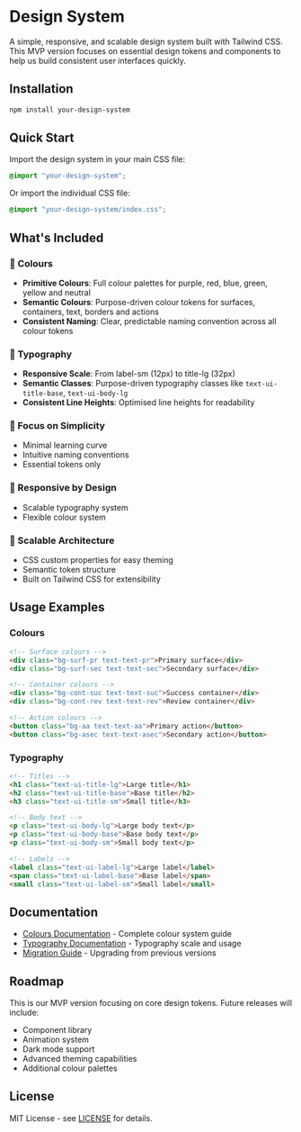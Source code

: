 # Design System

A simple, responsive, and scalable design system built with Tailwind CSS. This MVP version focuses on essential design tokens and components to help us build consistent user interfaces quickly.

## Installation

```bash
npm install your-design-system
```

## Quick Start

Import the design system in your main CSS file:

```css
@import "your-design-system";
```

Or import the individual CSS file:

```css
@import "your-design-system/index.css";
```

## What's Included

### 🎨 Colours

-   **Primitive Colours**: Full colour palettes for purple, red, blue, green, yellow and neutral
-   **Semantic Colours**: Purpose-driven colour tokens for surfaces, containers, text, borders and actions
-   **Consistent Naming**: Clear, predictable naming convention across all colour tokens

### 📝 Typography

-   **Responsive Scale**: From label-sm (12px) to title-lg (32px)
-   **Semantic Classes**: Purpose-driven typography classes like `text-ui-title-base`, `text-ui-body-lg`
-   **Consistent Line Heights**: Optimised line heights for readability

### 🎯 Focus on Simplicity

-   Minimal learning curve
-   Intuitive naming conventions
-   Essential tokens only

### 📱 Responsive by Design

-   Scalable typography system
-   Flexible colour system

### 🔧 Scalable Architecture

-   CSS custom properties for easy theming
-   Semantic token structure
-   Built on Tailwind CSS for extensibility

## Usage Examples

### Colours

```html
<!-- Surface colours -->
<div class="bg-surf-pr text-text-pr">Primary surface</div>
<div class="bg-surf-sec text-text-sec">Secondary surface</div>

<!-- Container colours -->
<div class="bg-cont-suc text-text-suc">Success container</div>
<div class="bg-cont-rev text-text-rev">Review container</div>

<!-- Action colours -->
<button class="bg-aa text-text-aa">Primary action</button>
<button class="bg-asec text-text-asec">Secondary action</button>
```

### Typography

```html
<!-- Titles -->
<h1 class="text-ui-title-lg">Large title</h1>
<h2 class="text-ui-title-base">Base title</h2>
<h3 class="text-ui-title-sm">Small title</h3>

<!-- Body text -->
<p class="text-ui-body-lg">Large body text</p>
<p class="text-ui-body-base">Base body text</p>
<p class="text-ui-body-sm">Small body text</p>

<!-- Labels -->
<label class="text-ui-label-lg">Large label</label>
<span class="text-ui-label-base">Base label</span>
<small class="text-ui-label-sm">Small label</small>
```

## Documentation

-   [Colours Documentation](./docs/colors.md) - Complete colour system guide
-   [Typography Documentation](./docs/typography.md) - Typography scale and usage
-   [Migration Guide](./docs/migration.md) - Upgrading from previous versions

## Roadmap

This is our MVP version focusing on core design tokens. Future releases will include:

-   Component library
-   Animation system
-   Dark mode support
-   Advanced theming capabilities
-   Additional colour palettes

## License

MIT License - see [LICENSE](./LICENSE) for details.
